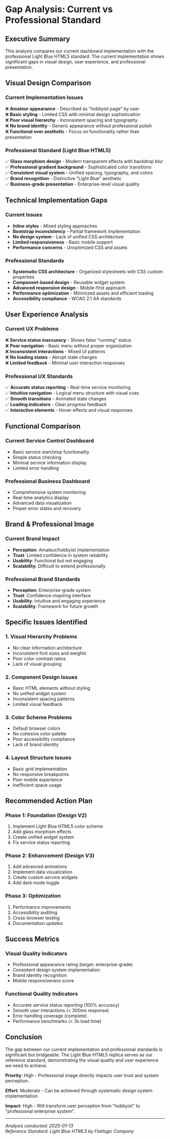 # Gap Analysis: Current vs Professional Standard

## Executive Summary

This analysis compares our current dashboard implementation with the professional Light Blue HTML5 standard. The current implementation shows significant gaps in visual design, user experience, and professional presentation.

## Visual Design Comparison

### Current Implementation Issues
❌ **Amateur appearance** - Described as "hobbyist page" by user  
❌ **Basic styling** - Limited CSS with minimal design sophistication  
❌ **Poor visual hierarchy** - Inconsistent spacing and typography  
❌ **No brand identity** - Generic appearance without professional polish  
❌ **Functional over aesthetic** - Focus on functionality rather than presentation  

### Professional Standard (Light Blue HTML5)
✅ **Glass morphism design** - Modern transparent effects with backdrop blur  
✅ **Professional gradient background** - Sophisticated color transitions  
✅ **Consistent visual system** - Unified spacing, typography, and colors  
✅ **Brand recognition** - Distinctive "Light Blue" aesthetic  
✅ **Business-grade presentation** - Enterprise-level visual quality  

## Technical Implementation Gaps

### Current Issues
- **Inline styles** - Mixed styling approaches
- **Bootstrap inconsistency** - Partial framework implementation
- **No design system** - Lack of unified CSS architecture
- **Limited responsiveness** - Basic mobile support
- **Performance concerns** - Unoptimized CSS and assets

### Professional Standards
- **Systematic CSS architecture** - Organized stylesheets with CSS custom properties
- **Component-based design** - Reusable widget system
- **Advanced responsive design** - Mobile-first approach
- **Performance optimization** - Minimized assets and efficient loading
- **Accessibility compliance** - WCAG 2.1 AA standards

## User Experience Analysis

### Current UX Problems
❌ **Service status inaccuracy** - Shows false "running" status  
❌ **Poor navigation** - Basic menu without proper organization  
❌ **Inconsistent interactions** - Mixed UI patterns  
❌ **No loading states** - Abrupt state changes  
❌ **Limited feedback** - Minimal user interaction responses  

### Professional UX Standards
✅ **Accurate status reporting** - Real-time service monitoring  
✅ **Intuitive navigation** - Logical menu structure with visual cues  
✅ **Smooth transitions** - Animated state changes  
✅ **Loading indicators** - Clear progress feedback  
✅ **Interactive elements** - Hover effects and visual responses  

## Functional Comparison

### Current Service Control Dashboard
- Basic service start/stop functionality
- Simple status checking
- Minimal service information display
- Limited error handling

### Professional Business Dashboard
- Comprehensive system monitoring
- Real-time analytics display
- Advanced data visualization
- Proper error states and recovery

## Brand & Professional Image

### Current Brand Impact
- **Perception**: Amateur/hobbyist implementation
- **Trust**: Limited confidence in system reliability  
- **Usability**: Functional but not engaging
- **Scalability**: Difficult to extend professionally

### Professional Brand Standards
- **Perception**: Enterprise-grade system
- **Trust**: Confidence-inspiring interface
- **Usability**: Intuitive and engaging experience
- **Scalability**: Framework for future growth

## Specific Issues Identified

### 1. Visual Hierarchy Problems
- No clear information architecture
- Inconsistent font sizes and weights
- Poor color contrast ratios
- Lack of visual grouping

### 2. Component Design Issues
- Basic HTML elements without styling
- No unified widget system
- Inconsistent spacing patterns
- Limited visual feedback

### 3. Color Scheme Problems
- Default browser colors
- No cohesive color palette
- Poor accessibility compliance
- Lack of brand identity

### 4. Layout Structure Issues
- Basic grid implementation
- No responsive breakpoints
- Poor mobile experience
- Inefficient space usage

## Recommended Action Plan

### Phase 1: Foundation (Design V2)
1. Implement Light Blue HTML5 color scheme
2. Add glass morphism effects
3. Create unified widget system
4. Fix service status reporting

### Phase 2: Enhancement (Design V3)
1. Add advanced animations
2. Implement data visualization
3. Create custom service widgets
4. Add dark mode toggle

### Phase 3: Optimization
1. Performance improvements
2. Accessibility auditing
3. Cross-browser testing
4. Documentation updates

## Success Metrics

### Visual Quality Indicators
- Professional appearance rating (target: enterprise-grade)
- Consistent design system implementation
- Brand identity recognition
- Mobile responsiveness score

### Functional Quality Indicators
- Accurate service status reporting (100% accuracy)
- Smooth user interactions (< 300ms response)
- Error handling coverage (complete)
- Performance benchmarks (< 3s load time)

## Conclusion

The gap between our current implementation and professional standards is significant but bridgeable. The Light Blue HTML5 replica serves as our reference standard, demonstrating the visual quality and user experience we need to achieve.

**Priority**: High - Professional image directly impacts user trust and system perception.

**Effort**: Moderate - Can be achieved through systematic design system implementation.

**Impact**: High - Will transform user perception from "hobbyist" to "professional enterprise system".

---
*Analysis conducted: 2025-01-13*  
*Reference Standard: Light Blue HTML5 by Flatlogic Company*